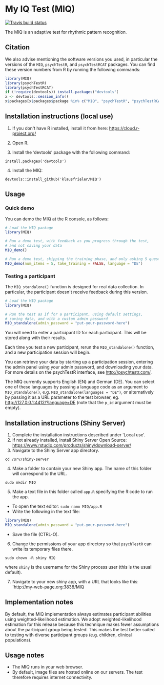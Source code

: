 # My IQ Test (MIQ)

[![Travis build status](https://travis-ci.org/fmhoeger/MIQ.svg?branch=master)](https://travis-ci.org/fmhoeger/MIQ)

The MIQ is an adaptive test for rhythmic pattern recognition.


## Citation

We also advise mentioning the software versions you used,
in particular the versions of the `MIQ`, `psychTestR`, and `psychTestRCAT` packages.
You can find these version numbers from R by running the following commands:

``` r
library(MIQ)
library(psychTestR)
library(psychTestRCAT)
if (!require(devtools)) install.packages("devtools")
x <- devtools::session_info()
x$packages[x$packages$package %in% c("MIQ", "psychTestR", "psychTestRCAT"), ]
```

## Installation instructions (local use)

1. If you don't have R installed, install it from here: https://cloud.r-project.org/

2. Open R.

3. Install the ‘devtools’ package with the following command:

`install.packages('devtools')`

4. Install the MIQ:

`devtools::install_github('klausfrieler/MIQ')`

## Usage

### Quick demo 

You can demo the MIQ at the R console, as follows:

``` r
# Load the MIQ package
library(MIQ)

# Run a demo test, with feedback as you progress through the test,
# and not saving your data
MIQ_demo()

# Run a demo test, skipping the training phase, and only asking 5 questions, as well a changinge the language
MIQ_demo(num_items = 5, take_training = FALSE, language = "DE")
```

### Testing a participant

The `MIQ_standalone()` function is designed for real data collection.
In particular, the participant doesn't receive feedback during this version.

``` r
# Load the MIQ package
library(MIQ)

# Run the test as if for a participant, using default settings,
# saving data, and with a custom admin password
MIQ_standalone(admin_password = "put-your-password-here")
```

You will need to enter a participant ID for each participant.
This will be stored along with their results.

Each time you test a new participant,
rerun the `MIQ_standalone()` function,
and a new participation session will begin.

You can retrieve your data by starting up a participation session,
entering the admin panel using your admin password,
and downloading your data.
For more details on the psychTestR interface, 
see http://psychtestr.com/.

The MIQ currently supports English (EN) and  German (DE).
You can select one of these languages by passing a language code as 
an argument to `MIQ_standalone()`, e.g. `MIQ_standalone(languages = "DE")`,
or alternatively by passing it as a URL parameter to the test browser,
eg. http://127.0.0.1:4412/?language=DE (note that the `p_id` argument must be empty).

## Installation instructions (Shiny Server)

1. Complete the installation instructions described under 'Local use'.
2. If not already installed, install Shiny Server Open Source:
https://www.rstudio.com/products/shiny/download-server/
3. Navigate to the Shiny Server app directory.

`cd /srv/shiny-server`

4. Make a folder to contain your new Shiny app.
The name of this folder will correspond to the URL.

`sudo mkdir MIQ`

5. Make a text file in this folder called `app.R`
specifying the R code to run the app.

- To open the text editor: `sudo nano MIQ/app.R`
- Write the following in the text file:

``` r
library(MIQ)
MIQ_standalone(admin_password = "put-your-password-here")
```

- Save the file (CTRL-O).

6. Change the permissions of your app directory so that `psychTestR`
can write its temporary files there.

`sudo chown -R shiny MIQ`

where `shiny` is the username for the Shiny process user
(this is the usual default).

7. Navigate to your new shiny app, with a URL that looks like this:
`http://my-web-page.org:3838/MIQ

## Implementation notes

By default, the MIQ  implementation always estimates participant abilities
using weighted-likelihood estimation.
We adopt weighted-likelihood estimation for this release 
because this technique makes fewer assumptions about the participant group being tested.
This makes the test better suited to testing with diverse participant groups
(e.g. children, clinical populations).

## Usage notes

- The MIQ runs in your web browser.
- By default, image files are hosted online on our servers.
The test therefore requires internet connectivity.
